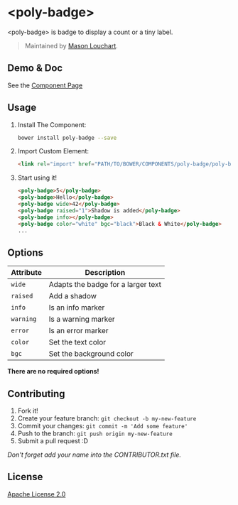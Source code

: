 &lt;poly-badge&gt;
====================

&lt;poly-badge&gt; is badge to display a count or a tiny label.

> Maintained by [Mason Louchart](https://github.com/LM450N).

## Demo & Doc

See the [Component Page](http://louchart-mason.fr/poly-badge)

## Usage

1. Install The Component:

	```sh
	bower install poly-badge --save
	```

2. Import Custom Element:

	```html
	<link rel="import" href="PATH/TO/BOWER/COMPONENTS/poly-badge/poly-badge.html">
	```

3. Start using it!

	```html
	<poly-badge>5</poly-badge>
	<poly-badge>Hello</poly-badge>
	<poly-badge wide>42</poly-badge>
	<poly-badge raised="1">Shadow is added</poly-badge>
	<poly-badge info></poly-badge>
	<poly-badge color="white" bgc="black">Black & White</poly-badge>
	...
	```

## Options

Attribute | Description
----------|------------
`wide`    | Adapts the badge for a larger text
`raised`  | Add a shadow
`info`    | Is an info marker
`warning` | Is a warning marker
`error`   | Is an error marker
`color`   | Set the text color
`bgc`     | Set the background color

**There are no required options!**

## Contributing

1. Fork it!
2. Create your feature branch: `git checkout -b my-new-feature`
3. Commit your changes: `git commit -m 'Add some feature'`
4. Push to the branch: `git push origin my-new-feature`
5. Submit a pull request :D

_Don't forget add your name into the CONTRIBUTOR.txt file._

## License

[Apache License 2.0](http://opensource.org/licenses/Apache-2.0)

